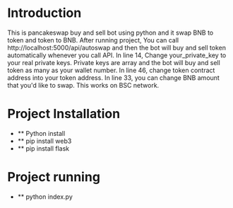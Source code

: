 # Introduction
This is pancakeswap buy and sell bot using python and it swap BNB to token and token to BNB.
After running project, You can call http://localhost:5000/api/autoswap and then the bot will buy and sell token automatically whenever you call API.
In line 14, Change your_private_key to your real private keys.
Private keys are array and the bot will buy and sell token as many as your wallet number.
In line 46, change token contract address into your token address.
In line 33, you can change BNB amount that you'd like to swap.
This works on BSC network.
# Project Installation
- ** Python install
- ** pip install web3
- ** pip install flask
# Project running
- ** python index.py
